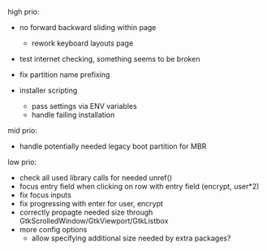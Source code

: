 high prio:
* no forward backward sliding within page
    * rework keyboard layouts page
* test internet checking, something seems to be broken

* fix partition name prefixing

* installer scripting
    * pass settings via ENV variables
    * handle failing installation

mid prio:

* handle potentially needed legacy boot partition for MBR

low prio:

* check all used library calls for needed unref()
* focus entry field when clicking on row with entry field (encrypt, user*2)
* fix focus inputs
* fix progressing with enter for user, encrypt
* correctly propagte needed size through GtkScrolledWindow/GtkViewport/GtkListbox
* more config options
    * allow specifying additional size needed by extra packages?
